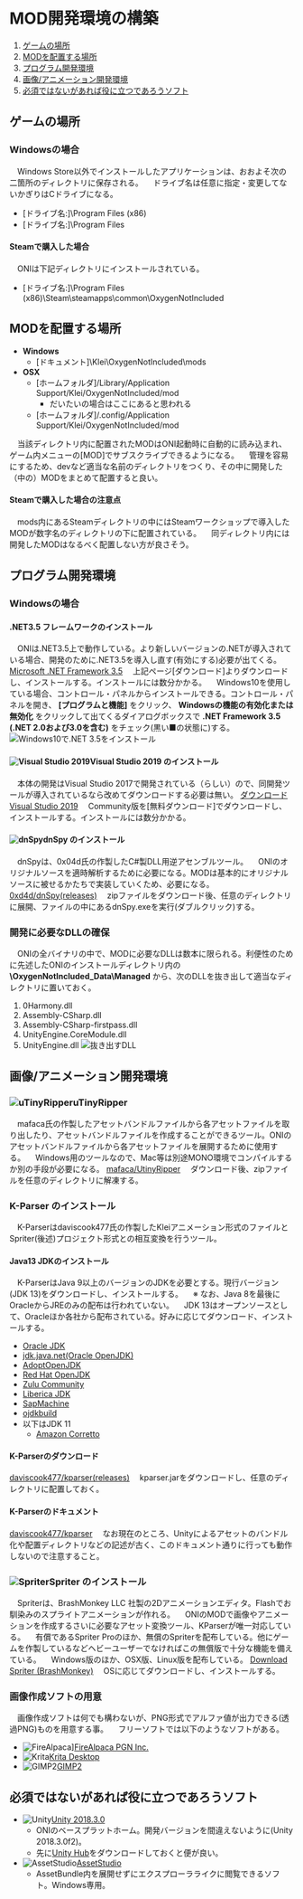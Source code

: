 # MOD開発環境の構築
1. [ゲームの場所](#install-directory)
1. [MODを配置する場所](#mod-directory)
1. [プログラム開発環境](#programming-environment)
1. [画像/アニメーション開発環境](#graphics-environment)
1. [必須ではないがあれば役に立つであろうソフト](#other-software)

<a name="install-directory"></a>
## ゲームの場所
### Windowsの場合
　Windows Store以外でインストールしたアプリケーションは、おおよそ次の二箇所のディレクトリに保存される。
　ドライブ名は任意に指定・変更してないかぎりはCドライブになる。
- [ドライブ名:]\Program Files (x86)
- [ドライブ名:]\Program Files

#### Steamで購入した場合
　ONIは下記ディレクトリにインストールされている。
- [ドライブ名:]\Program Files (x86)\Steam\steamapps\common\OxygenNotIncluded

<a name="mod-directory"></a>
## MODを配置する場所
- **Windows**
  - [ドキュメント]\Klei\OxygenNotIncluded\mods
- **OSX**
  - [ホームフォルダ]/Library/Application Support/Klei/OxygenNotIncluded/mod
    - だいたいの場合はここにあると思われる
  - [ホームフォルダ]/.config/Application Support/Klei/OxygenNotIncluded/mod

　当該ディレクトリ内に配置されたMODはONI起動時に自動的に読み込まれ、ゲーム内メニューの[MOD]でサブスクライブできるようになる。
　管理を容易にするため、devなど適当な名前のディレクトリをつくり、その中に開発した（中の）MODをまとめて配置すると良い。

#### Steamで購入した場合の注意点
　mods内にあるSteamディレクトリの中にはSteamワークショップで導入したMODが数字名のディレクトリの下に配置されている。
　同ディレクトリ内には開発したMODはなるべく配置しない方が良さそう。

<a name="programming-environment"></a>
## プログラム開発環境
### Windowsの場合
#### .NET3.5 フレームワークのインストール
　ONIは.NET3.5上で動作している。より新しいバージョンの.NETが導入されている場合、開発のために.NET3.5を導入し直す(有効にする)必要が出てくる。
[Microsoft .NET Framework 3.5](https://dotnet.microsoft.com/download/thank-you/net35-sp1)
　上記ページ[ダウンロード]よりダウンロードし、インストールする。インストールには数分かかる。
　Windows10を使用している場合、コントロール・パネルからインストールできる。コントロール・パネルを開き、 **[プログラムと機能]** をクリック、 **Windowsの機能の有効化または無効化** をクリックして出てくるダイアログボックスで **.NET Framework 3.5 (.NET 2.0および3.0を含む)** をチェック(黒い■の状態に)する。
![Windows10で.NET 3.5をインストール](pics/install_net_35.png)

#### ![Visual Studio 2019](pics/icon_VisualStudio2019.png)Visual Studio 2019 のインストール
　本体の開発はVisual Studio 2017で開発されている（らしい）ので、同開発ツールが導入されているなら改めてダウンロードする必要は無い。
[ダウンロード Visual Studio 2019](https://visualstudio.microsoft.com/ja/downloads/)
　Community版を[無料ダウンロード]でダウンロードし、インストールする。インストールには数分かかる。

#### ![dnSpy](pics/icon_dnSpy.png)dnSpy のインストール
　dnSpyは、0x04d氏の作製したC#製DLL用逆アセンブルツール。
　ONIのオリジナルソースを適時解析するために必要になる。MODは基本的にオリジナルソースに被せるかたちで実装していくため、必要になる。
[0xd4d/dnSpy(releases)](https://github.com/0xd4d/dnSpy/releases)
　zipファイルをダウンロード後、任意のディレクトリに展開、ファイルの中にあるdnSpy.exeを実行(ダブルクリック)する。

### 開発に必要なDLLの確保
　ONIの全バイナリの中で、MODに必要なDLLは数本に限られる。利便性のために先述したONIのインストールディレクトリ内の **\OxygenNotIncluded_Data\Managed** から、次のDLLを抜き出して適当なディレクトリに置いておく。
1. 0Harmony.dll
1. Assembly-CSharp.dll
1. Assembly-CSharp-firstpass.dll
1. UnityEngine.CoreModule.dll
1. UnityEngine.dll
![抜き出すDLL](pics/hw_references2.png)

<a name="graphics-environment"></a>
## 画像/アニメーション開発環境
### ![uTinyRipper](pics/icon_uTinyRipper.png)uTinyRipper
　mafaca氏の作製したアセットバンドルファイルから各アセットファイルを取り出したり、アセットバンドルファイルを作成することができるツール。ONIのアセットバンドルファイルから各アセットファイルを展開するために使用する。
　Windows用のツールなので、Mac等は別途MONO環境でコンパイルするか別の手段が必要になる。
[mafaca/UtinyRipper](https://github.com/mafaca/UtinyRipper)
　ダウンロード後、zipファイルを任意のディレクトリに解凍する。

### K-Parser のインストール
　K-Parserはdaviscook477氏の作製したKleiアニメーション形式のファイルとSpriter(後述)プロジェクト形式との相互変換を行うツール。

#### Java13 JDKのインストール
　K-ParserはJava 9以上のバージョンのJDKを必要とする。現行バージョン(JDK 13)をダウンロードし、インストールする。
　※ なお、Java 8を最後にOracleからJREのみの配布は行われていない。
　JDK 13はオープンソースとして、Oracleほか各社から配布されている。好みに応じてダウンロード、インストールする。
- [Oracle JDK](https://www.oracle.com/technetwork/java/javase/downloads/jdk13-downloads-5672538.html)
- [jdk.java.net(Oracle OpenJDK)](http://jdk.java.net/13/)
- [AdoptOpenJDK](https://adoptopenjdk.net/index.html?variant=openjdk13&jvmVariant=hotspot)
- [Red Hat OpenJDK](https://developers.redhat.com/products/openjdk/download)
- [Zulu Community](https://www.azul.com/downloads/zulu-community/?&architecture=x86-64-bit&package=jdk)
- [Liberica JDK](https://bell-sw.com/pages/java-13.0.1/)
- [SapMachine](https://sap.github.io/SapMachine/)
- [ojdkbuild](https://github.com/ojdkbuild/ojdkbuild)
- 以下はJDK 11
  - [Amazon Corretto](https://aws.amazon.com/jp/corretto/)

#### K-Parserのダウンロード
[daviscook477/kparser(releases)](https://github.com/daviscook477/kparser/releases)
　kparser.jarをダウンロードし、任意のディレクトリに配置しておく。

#### K-Parserのドキュメント
[daviscook477/kparser](https://github.com/daviscook477/kparser)
　なお現在のところ、Unityによるアセットのバンドル化や配置ディレクトリなどの記述が古く、このドキュメント通りに行っても動作しないので注意すること。

### ![Spriter](pics/icon_Spriter.png)Spriter のインストール
　Spriterは、BrashMonkey LLC 社製の2Dアニメーションエディタ。Flashでお馴染みのスプライトアニメーションが作れる。
　ONIのMODで画像やアニメーションを作成するさいに必要なアセット変換ツール、KParserが唯一対応している。
　有償であるSpriter Proのほか、無償のSpriterを配布している。他にゲームを作製しているなどヘビーユーザーでなければこの無償版で十分な機能を備えている。
　Windows版のほか、OSX版、Linux版を配布している。
[Download Spriter (BrashMonkey)](https://brashmonkey.com/download-spriter-pro/)
　OSに応じてダウンロードし、インストールする。

### 画像作成ソフトの用意
　画像作成ソフトは何でも構わないが、PNG形式でアルファ値が出力できる(透過PNG)ものを用意する事。
　フリーソフトでは以下のようなソフトがある。
- ![FireAlpaca](pics/icon_FireAlpaca.png)][FireAlpaca PGN Inc.](https://firealpaca.com/ja/)
- ![Krita](pics/icon_Krita.png)[Krita Desktop](https://krita.org/jp/)
- ![GIMP2](pics/icon_GIMP.png)[GIMP2](https://www.gimp.org/)

<a name="other-software"></a>
## 必須ではないがあれば役に立つであろうソフト
- ![Unity](pics/icon_Unity.png)[Unity 2018.3.0](https://unity3d.com/jp/get-unity/download/archive)
  - ONIのベースプラットホーム。開発バージョンを間違えないように(Unity 2018.3.0f2)。
  - 先に[Unity Hub](https://unity3d.com/jp/get-unity/download)をダウンロードしておくと便が良い。
- ![AssetStudio](pics/icon_AssetStudio.png)[AssetStudio](https://ci.appveyor.com/project/Perfare/assetstudio/branch/master/artifacts)
  - AssetBundle内を展開せずにエクスプローラライクに閲覧できるソフト。Windows専用。
